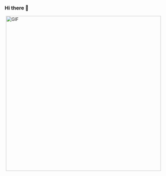 ### Hi there 👋


<img align="right" height="auto" width="500" alt="GIF" src="https://media.giphy.com/media/WrZgvWyB8lcR2WCxW5/source.gif" />

<!--
Here are some ideas to get you started:

- 🔭 I’m currently working on ...
- 🌱 I’m currently learning ...
- 👯 I’m looking to collaborate on ...
- 🤔 I’m looking for help with ...
- 💬 Ask me about ...
- 📫 How to reach me: ...
- 😄 Pronouns: ...
- ⚡ Fun fact: ...
-->
